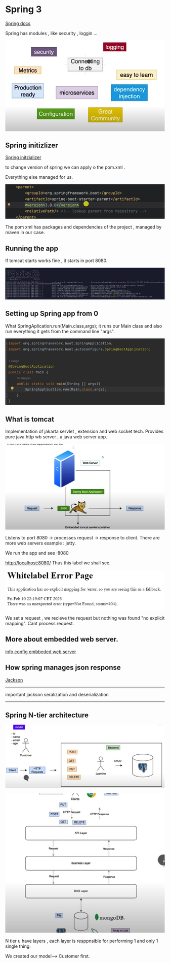 # Spring 3

[Spring docs](https://spring.io/projects/spring-boot)

Spring has modules , like security , loggin ...

![alt](./img/alt.jpg)

## Spring initizlizer

[Spring initzializer](https://start.spring.io/)

to change version of spring we can apply o the pom.xml .

Everything else managed for us.

![](./img/pom.jpg)

The pom xml has packages and dependencies of the project , managed by maven in our case.


## Running the app


If tomcat starts works fine , it starts in port 8080.

![alt](./img/tom.jpg)


## Setting up Spring app from 0
What SpringAplication.run(Main.class,args); it runs our Main class and also run everything it gets from the command line "args".

![alt](./img/setupSpring.jpg)

## What is tomcat

Implementation of jakarta servlet , extension and web socket tech.
Provides pure java http wb server , a java web server app.

![alt](./img/tomcat.jpg)

Listens to port 8080 -> processes request -> response to client.
There are more web servers example : jetty.

We run the app and see :8080

[http://localhost:8080/](http://localhost:8080/)
Thus this label we shall see.

![alt](./img/white.jpg)

We set a request , we recieve the request but nothing was found "no explicit mapping".
Cant process request.


## More about embedded web server.
[info config embbeded web server](https://docs.spring.io/spring-boot/docs/current/reference/html/howto.html#howto.webserver)

## How spring manages json response

[Jackson](https://github.com/FasterXML/jackson)

----------
important jackson seralization and deserialization

----------



## Spring N-tier architecture

![alt](./img/ntier.jpg)

![alt](./img/dao.jpg)

N tier u have layers , each layer is resppnsible for performing 1 and only 1 single thing.

We created our model--> Customer first.